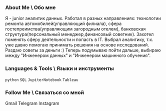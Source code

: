 ### About Me \ Обо мне
Я - junior аналитик данных. Работал в разных направлениях: технологии ремонта автомобилей(управляющий филиала), сфера гостепреимства(управляющим загородным отелем), банковская структура(персональный менеджер,финансовый советник). 
Захотел поменять сферу деятельности и попасть в IT. Выбрал аналитику, т.к. уже давно помогаю принимать решения на основе исследований. Раздаю советы за деньги :)
Теперь подумываю пойти дальше, выбираю между "Инженером данных" и "Инженером машинного обучения".

### Languages & Tools \ Языки и инструменты
`python` `SQL` `JupiterNotebook` `Tableau` 

### Follow Me \ Связаться со мной
Gmail Telegram Instagram

<!--
**egormusalimov/egormusalimov** is a ✨ _special_ ✨ repository because its `README.md` (this file) appears on your GitHub profile.

Here are some ideas to get you started:

- 🔭 I’m currently working on ...
- 🌱 I’m currently learning ...
- 👯 I’m looking to collaborate on ...
- 🤔 I’m looking for help with ...
- 💬 Ask me about ...
- 📫 How to reach me: ...
- 😄 Pronouns: ...
- ⚡ Fun fact: ...
-->
